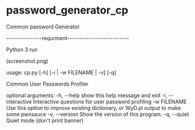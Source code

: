 # password_generator_cp
Common password Generator 






---------------requrment--------------------------

Python 3 run


(screenshot.png)










usage: cp.py [-h] [-i | -w FILENAME | -v] [-q]

Common User Passwords Profiler

optional arguments:
  -h, --help         show this help message and exit
  -i, --interactive  Interactive questions for user password profiling
  -w FILENAME        Use this option to improve existing dictionary, or WyD.pl
                     output to make some pwnsauce
  -v, --version      Show the version of this program.
  -q, --quiet        Quiet mode (don't print banner)





